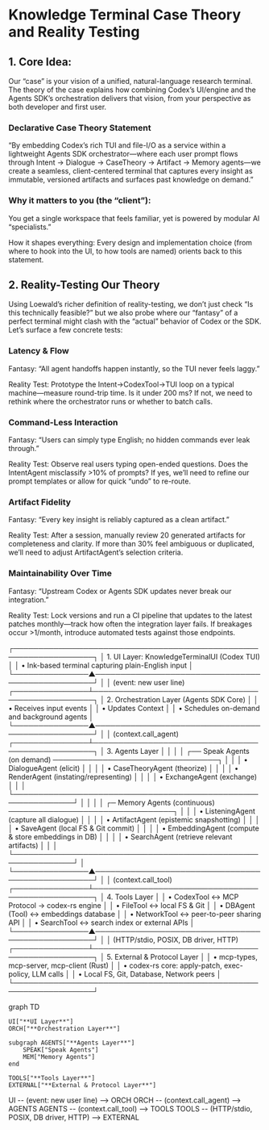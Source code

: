 # Knowledge Terminal Case Theory and Reality Testing

## 1. Core Idea: 
Our “case” is your vision of a unified, natural-language research terminal. The theory of the case explains how combining Codex’s UI/engine and the Agents SDK’s orchestration delivers that vision, from your perspective as both developer and first user.

### Declarative Case Theory Statement

“By embedding Codex’s rich TUI and file-I/O as a service within a lightweight Agents SDK orchestrator—where each user prompt flows through Intent → Dialogue → CaseTheory → Artifact → Memory agents—we create a seamless, client-centered terminal that captures every insight as immutable, versioned artifacts and surfaces past knowledge on demand.”

### Why it matters to you (the “client”): 
You get a single workspace that feels familiar, yet is powered by modular AI “specialists.”

How it shapes everything: Every design and implementation choice (from where to hook into the UI, to how tools are named) orients back to this statement.

## 2. Reality-Testing Our Theory
Using Loewald’s richer definition of reality-testing, we don’t just check “Is this technically feasible?” but we also probe where our “fantasy” of a perfect terminal might clash with the “actual” behavior of Codex or the SDK. Let’s surface a few concrete tests:

### Latency & Flow

Fantasy: “All agent handoffs happen instantly, so the TUI never feels laggy.”

Reality Test: Prototype the Intent→CodexTool→TUI loop on a typical machine—measure round-trip time. Is it under 200 ms? If not, we need to rethink where the orchestrator runs or whether to batch calls.

### Command-Less Interaction

Fantasy: “Users can simply type English; no hidden commands ever leak through.”

Reality Test: Observe real users typing open-ended questions. Does the IntentAgent misclassify >10% of prompts? If yes, we’ll need to refine our prompt templates or allow for quick “undo” to re-route.

### Artifact Fidelity

Fantasy: “Every key insight is reliably captured as a clean artifact.”

Reality Test: After a session, manually review 20 generated artifacts for completeness and clarity. If more than 30% feel ambiguous or duplicated, we’ll need to adjust ArtifactAgent’s selection criteria.

### Maintainability Over Time

Fantasy: “Upstream Codex or Agents SDK updates never break our integration.”

Reality Test: Lock versions and run a CI pipeline that updates to the latest patches monthly—track how often the integration layer fails. If breakages occur >1/month, introduce automated tests against those endpoints.


┌──────────────────────────────────────────────────────────────────┐
│ 1. UI Layer: KnowledgeTerminalUI (Codex TUI)                   │
│    • Ink-based terminal capturing plain-English input          │
└───────────────▲──────────────────────────────────────────────────┘
                │
                │ (event: new user line)
┌───────────────┴──────────────────────────────────────────────────┐
│ 2. Orchestration Layer (Agents SDK Core)                       │
│    • Receives input events                                      │
│    • Updates Context                                            │
│    • Schedules on-demand and background agents                  │
└───────────────▲──────────────────────────────────────────────────┘
                │
                │ (context.call_agent)
┌───────────────┴──────────────────────────────────────────────────┐
│ 3. Agents Layer                                                │
│                                                                  │
│  ┌── Speak Agents (on demand) ─────────────────────────────────┐ │
│  │ • DialogueAgent     (elicit)                                │ │
│  │ • CaseTheoryAgent   (theorize)                              │ │
│  │ • RenderAgent       (instating/representing)                │ │
│  │ • ExchangeAgent     (exchange)                              │ │
│  └──────────────────────────────────────────────────────────────┘ │
│                                                                  │
│  ┌─ Memory Agents (continuous) ─────────────────────────────────┐ │
│  │ • ListeningAgent   (capture all dialogue)                   │ │
│  │ • ArtifactAgent    (epistemic snapshotting)                 │ │
│  │ • SaveAgent        (local FS & Git commit)                  │ │
│  │ • EmbeddingAgent   (compute & store embeddings in DB)       │ │
│  │ • SearchAgent      (retrieve relevant artifacts)            │ │
│  └──────────────────────────────────────────────────────────────┘ │
└───────────────▲──────────────────────────────────────────────────┘
                │
                │ (context.call_tool)
┌───────────────┴──────────────────────────────────────────────────┐
│ 4. Tools Layer                                               │
│   • CodexTool      ↔ MCP Protocol → codex-rs engine            │
│   • FileTool       ↔ local FS & Git                            │
│   • DBAgent (Tool) ↔ embeddings database                       │
│   • NetworkTool    ↔ peer-to-peer sharing API                  │
│   • SearchTool     ↔ search index or external APIs             │
└───────────────▲──────────────────────────────────────────────────┘
                │
                │ (HTTP/stdio, POSIX, DB driver, HTTP)
┌───────────────┴──────────────────────────────────────────────────┐
│ 5. External & Protocol Layer                                    │
│   • mcp-types, mcp-server, mcp-client (Rust)                   │
│   • codex-rs core: apply-patch, exec-policy, LLM calls         │
│   • Local FS, Git, Database, Network peers                     │
└──────────────────────────────────────────────────────────────────┘


graph TD

    UI["**UI Layer**"]
    ORCH["**Orchestration Layer**"]

    subgraph AGENTS["**Agents Layer**"]
        SPEAK["Speak Agents"]
        MEM["Memory Agents"]
    end

    TOOLS["**Tools Layer**"]
    EXTERNAL["**External & Protocol Layer**"]

UI -- (event: new user line) --> ORCH
ORCH -- (context.call_agent) --> AGENTS
AGENTS -- (context.call_tool) --> TOOLS
TOOLS -- (HTTP/stdio, POSIX, DB driver, HTTP) --> EXTERNAL


